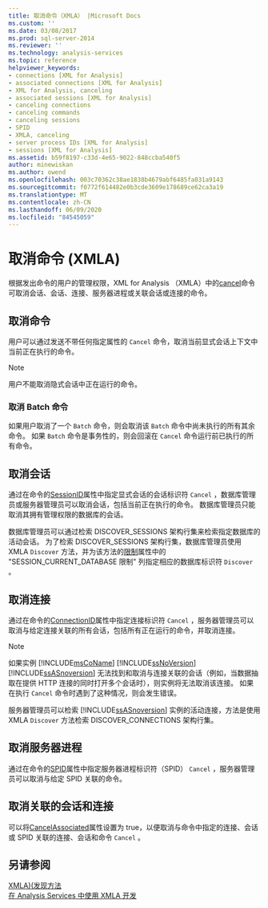 ```yaml
---
title: 取消命令（XMLA） |Microsoft Docs
ms.custom: ''
ms.date: 03/08/2017
ms.prod: sql-server-2014
ms.reviewer: ''
ms.technology: analysis-services
ms.topic: reference
helpviewer_keywords:
- connections [XML for Analysis]
- associated connections [XML for Analysis]
- XML for Analysis, canceling
- associated sessions [XML for Analysis]
- canceling connections
- canceling commands
- canceling sessions
- SPID
- XMLA, canceling
- server process IDs [XML for Analysis]
- sessions [XML for Analysis]
ms.assetid: b59f8197-c33d-4e65-9022-848ccba540f5
author: minewiskan
ms.author: owend
ms.openlocfilehash: 003c70362c38ae1838b4679abf6485fa031a9143
ms.sourcegitcommit: f0772f614482e0b3cde3609e178689ce62ca3a19
ms.translationtype: MT
ms.contentlocale: zh-CN
ms.lasthandoff: 06/09/2020
ms.locfileid: "84545059"
---
```

# <a name="canceling-commands-xmla"></a>取消命令 (XMLA)
  根据发出命令的用户的管理权限，XML for Analysis （XMLA）中的[cancel](https://docs.microsoft.com/bi-reference/xmla/xml-elements-commands/cancel-element-xmla)命令可取消会话、会话、连接、服务器进程或关联会话或连接的命令。  
  
## <a name="canceling-commands"></a>取消命令  
 用户可以通过发送不带任何指定属性的 `Cancel` 命令，取消当前显式会话上下文中当前正在执行的命令。  
  
> [!NOTE]  
>  用户不能取消隐式会话中正在运行的命令。  
  
### <a name="canceling-batch-commands"></a>取消 Batch 命令  
 如果用户取消了一个 `Batch` 命令，则会取消该 `Batch` 命令中尚未执行的所有其余命令。 如果 `Batch` 命令是事务性的，则会回滚在 `Cancel` 命令运行前已执行的所有命令。  
  
## <a name="canceling-sessions"></a>取消会话  
 通过在命令的[SessionID](https://docs.microsoft.com/bi-reference/xmla/xml-elements-properties/id-element-xmla)属性中指定显式会话的会话标识符 `Cancel` ，数据库管理员或服务器管理员可以取消会话，包括当前正在执行的命令。 数据库管理员只能取消其拥有管理权限的数据库的会话。  
  
 数据库管理员可以通过检索 DISCOVER_SESSIONS 架构行集来检索指定数据库的活动会话。 为了检索 DISCOVER_SESSIONS 架构行集，数据库管理员使用 XMLA `Discover` 方法，并为该方法的[限制](https://docs.microsoft.com/bi-reference/xmla/xml-elements-properties/restrictions-element-xmla)属性中的 "SESSION_CURRENT_DATABASE 限制" 列指定相应的数据库标识符 `Discover` 。  
  
## <a name="canceling-connections"></a>取消连接  
 通过在命令的[ConnectionID](https://docs.microsoft.com/bi-reference/xmla/xml-elements-properties/connectionid-element-xmla)属性中指定连接标识符 `Cancel` ，服务器管理员可以取消与给定连接关联的所有会话，包括所有正在运行的命令，并取消连接。  
  
> [!NOTE]  
>  如果实例 [!INCLUDE[msCoName](../../includes/msconame-md.md)] [!INCLUDE[ssNoVersion](../../includes/ssnoversion-md.md)] [!INCLUDE[ssASnoversion](../../includes/ssasnoversion-md.md)] 无法找到和取消与连接关联的会话（例如，当数据抽取在提供 HTTP 连接的同时打开多个会话时），则实例将无法取消该连接。 如果在执行 `Cancel` 命令时遇到了这种情况，则会发生错误。  
  
 服务器管理员可以检索 [!INCLUDE[ssASnoversion](../../includes/ssasnoversion-md.md)] 实例的活动连接，方法是使用 XMLA `Discover` 方法检索 DISCOVER_CONNECTIONS 架构行集。  
  
## <a name="canceling-server-processes"></a>取消服务器进程  
 通过在命令的[SPID](https://docs.microsoft.com/bi-reference/xmla/xml-elements-properties/id-element-xmla)属性中指定服务器进程标识符（SPID） `Cancel` ，服务器管理员可以取消与给定 SPID 关联的命令。  
  
## <a name="canceling-associated-sessions-and-connections"></a>取消关联的会话和连接  
 可以将[CancelAssociated](https://docs.microsoft.com/bi-reference/xmla/xml-elements-properties/cancelassociated-element-xmla)属性设置为 true，以便取消与命令中指定的连接、会话或 SPID 关联的连接、会话和命令 `Cancel` 。  
  
## <a name="see-also"></a>另请参阅  
 [XMLA&#41;&#40;发现方法](https://docs.microsoft.com/bi-reference/xmla/xml-elements-methods-discover)   
 [在 Analysis Services 中使用 XMLA 开发](developing-with-xmla-in-analysis-services.md)  
  
  
